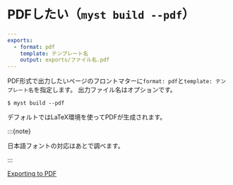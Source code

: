 # PDFしたい（``myst build --pdf``）

```yaml
---
exports:
  - format: pdf
    template: テンプレート名
    output: exports/ファイル名.pdf
---
```

PDF形式で出力したいページのフロントマターに``format: pdf``と``template: テンプレート名``を指定します。
出力ファイル名はオプションです。

```console
$ myst build --pdf
```

デフォルトではLaTeX環境を使ってPDFが生成されます。

:::{note}

日本語フォントの対応はあとで調べます。

:::

[Exporting to PDF](https://myst-tools.org/docs/mystjs/creating-pdf-documents)
